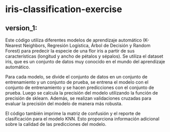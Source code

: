 # iris-classification-exercise

## version_1:

Este código utiliza diferentes modelos de aprendizaje automático (K-Nearest Neighbors, Regresión Logística, Árbol de Decisión y Random Forest) para predecir la especie de una flor iris a partir de sus características (longitud y ancho de pétalos y sépalos). Se utiliza el dataset iris, que es un conjunto de datos muy conocido en el mundo del aprendizaje automático.

Para cada modelo, se divide el conjunto de datos en un conjunto de entrenamiento y un conjunto de prueba, se entrena el modelo con el conjunto de entrenamiento y se hacen predicciones con el conjunto de prueba. Luego se calcula la precisión del modelo utilizando la función de precisión de sklearn. Además, se realizan validaciones cruzadas para evaluar la precisión del modelo de manera más robusta.

El código también imprime la matriz de confusión y el reporte de clasificación para el modelo KNN. Esto proporciona información adicional sobre la calidad de las predicciones del modelo.

